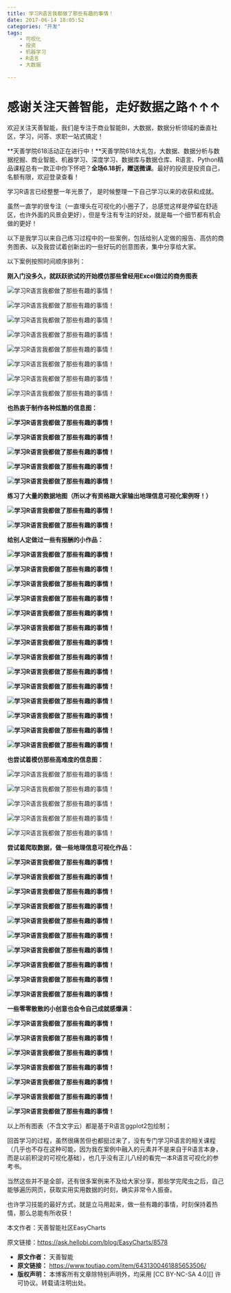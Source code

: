 ```yaml
---
title: 学习R语言我都做了那些有趣的事情！
date: 2017-06-14 18:05:52
categories: "开发"
tags:
	- 可视化
	- 投资
	- 机器学习
	- R语言
	- 大数据

---
```


# 感谢关注天善智能，走好数据之路↑↑↑ #

欢迎关注天善智能，我们是专注于商业智能BI，大数据，数据分析领域的垂直社区，学习，问答、求职一站式搞定！

**天善学院618活动正在进行中！**天善学院618大礼包，大数据、数据分析与数据挖掘、商业智能、机器学习、深度学习、数据库与数据仓库、R语言、Python精品课程总有一款正中你下怀吧？**全场6.18折，赠送微课**。最好的投资是投资自己，名额有限，欢迎登录查看！

学习R语言已经整整一年光景了， 是时候整理一下自己学习以来的收获和成就。

虽然一直学的很专注（一直埋头在可视化的小圈子了，总感觉这样是停留在舒适区，也许外面的风景会更好），但是专注有专注的好处，就是每一个细节都有机会做的更好！

以下是我学习以来自己练习过程中的一些案例，包括给别人定做的报告、高仿的商务图表、以及我尝试着创新出的一些好玩的创意图表，集中分享给大家。

以下案例按照时间顺序排列：

**刚入门没多久，就跃跃欲试的开始模仿那些曾经用Excel做过的商务图表**

![学习R语言我都做了那些有趣的事情！][R]

![学习R语言我都做了那些有趣的事情！][R 1]

![学习R语言我都做了那些有趣的事情！][R 2]

![学习R语言我都做了那些有趣的事情！][R 3]

![学习R语言我都做了那些有趣的事情！][R 4]

![学习R语言我都做了那些有趣的事情！][R 5]

![学习R语言我都做了那些有趣的事情！][R 6]

![学习R语言我都做了那些有趣的事情！][R 7]

**也热衷于制作各种炫酷的信息图：**

**![学习R语言我都做了那些有趣的事情！][R 8]**

**![学习R语言我都做了那些有趣的事情！][R 9]**

**![学习R语言我都做了那些有趣的事情！][R 10]**

**![学习R语言我都做了那些有趣的事情！][R 11]**

**![学习R语言我都做了那些有趣的事情！][R 12]**

**练习了大量的数据地图（所以才有资格跟大家输出地理信息可视化案例呀！）**

**![学习R语言我都做了那些有趣的事情！][R 13]**

**![学习R语言我都做了那些有趣的事情！][R 14]**

**给别人定做过一些有报酬的小作品：**

**![学习R语言我都做了那些有趣的事情！][R 15]**

**![学习R语言我都做了那些有趣的事情！][R 16]**

**![学习R语言我都做了那些有趣的事情！][R 17]**

**![学习R语言我都做了那些有趣的事情！][R 18]**

**![学习R语言我都做了那些有趣的事情！][R 19]**

**![学习R语言我都做了那些有趣的事情！][R 20]**

**![学习R语言我都做了那些有趣的事情！][R 21]**

**![学习R语言我都做了那些有趣的事情！][R 22]**

**![学习R语言我都做了那些有趣的事情！][R 23]**

**![学习R语言我都做了那些有趣的事情！][R 24]**

**![学习R语言我都做了那些有趣的事情！][R 25]**

**![学习R语言我都做了那些有趣的事情！][R 26]**

**![学习R语言我都做了那些有趣的事情！][R 27]**

**![学习R语言我都做了那些有趣的事情！][R 28]**

**也尝试着模仿那些高难度的信息图：**

![学习R语言我都做了那些有趣的事情！][R 29]

![学习R语言我都做了那些有趣的事情！][R 30]

![学习R语言我都做了那些有趣的事情！][R 31]

![学习R语言我都做了那些有趣的事情！][R 32]

![学习R语言我都做了那些有趣的事情！][R 33]

**尝试着爬取数据，做一些地理信息可视化作品：**

**![学习R语言我都做了那些有趣的事情！][R 34]**

**![学习R语言我都做了那些有趣的事情！][R 35]**

**![学习R语言我都做了那些有趣的事情！][R 36]**

**![学习R语言我都做了那些有趣的事情！][R 37]**

**![学习R语言我都做了那些有趣的事情！][R 38]**

**![学习R语言我都做了那些有趣的事情！][R 39]**

**![学习R语言我都做了那些有趣的事情！][R 40]**

**![学习R语言我都做了那些有趣的事情！][R 41]**

**![学习R语言我都做了那些有趣的事情！][R 42]**

**![学习R语言我都做了那些有趣的事情！][R 43]**

**一些零零散散的小创意也会令自己成就感爆满：**

**![学习R语言我都做了那些有趣的事情！][R 44]**

**![学习R语言我都做了那些有趣的事情！][R 45]**

**![学习R语言我都做了那些有趣的事情！][R 46]**

**![学习R语言我都做了那些有趣的事情！][R 47]**

**![学习R语言我都做了那些有趣的事情！][R 48]**

**![学习R语言我都做了那些有趣的事情！][R 49]**

**![学习R语言我都做了那些有趣的事情！][R 50]**

以上所有图表（不含文字云）都是基于R语言ggplot2包绘制；

回首学习的过程，虽然很痛苦但也都挺过来了，没有专门学习R语言的相关课程（几乎也不存在这种可能，因为我在案例中融入的元素并不是来自于R语言本身，而是以前积淀的可视化基础），也几乎没有正儿八经的看完一本R语言可视化的参考书。

当然这些并不是全部，还有很多案例来不及给大家分享，那些学完爬虫之后，自己能够遍历网页，获取实用实用数据的时刻，确实非常令人振奋。

也许学习技能的最好方式，就是立马用起来，做一些有趣的事情，时刻保持着热情，那么总能有所收获！

本文作者：天善智能社区EasyCharts

原文链接：https://ask.hellobi.com/blog/EasyCharts/8578


[R]: static/resources/crawler/ZINZ-QZQZ-AFAE.jpg
[R 1]: static/resources/crawler/IZAB-JRVZ-AFRI.jpg
[R 2]: static/resources/crawler/EEJ6-7ZJE-YJBU.jpg
[R 3]: static/resources/crawler/QAZ2-ERMZ-UVN3.jpg
[R 4]: static/resources/crawler/ZIIZ-AY6J-IMZF.jpg
[R 5]: static/resources/crawler/QJBE-ZYEV-36BF.jpg
[R 6]: static/resources/crawler/IBBB-IYNF-U7FZ.jpg
[R 7]: static/resources/crawler/BRAY-2UBB-ENBI.jpg
[R 8]: static/resources/crawler/NIJE-IJNQ-VZ7J.jpg
[R 9]: static/resources/crawler/FMZE-3EEE-2EJR.jpg
[R 10]: static/resources/crawler/UFNU-F3JF-RABN.jpg
[R 11]: static/resources/crawler/JQYV-2MZY-7N2U.jpg
[R 12]: static/resources/crawler/FMR7-BEZI-BQU2.jpg
[R 13]: static/resources/crawler/IMRV-2MAJ-U3QR.jpg
[R 14]: static/resources/crawler/2YFE-FZJ6-B2QZ.jpg
[R 15]: static/resources/crawler/ABEU-7FQY-YVVE.jpg
[R 16]: static/resources/crawler/AUUA-VNY3-Y2AB.jpg
[R 17]: static/resources/crawler/UVAV-Q2NE-ER7J.jpg
[R 18]: static/resources/crawler/VAF3-IJ63-ENMV.jpg
[R 19]: static/resources/crawler/UY26-7VJU-ZIEQ.jpg
[R 20]: static/resources/crawler/INF7-RN7R-F6NY.jpg
[R 21]: static/resources/crawler/UYU7-JZYZ-REZZ.jpg
[R 22]: static/resources/crawler/6RFV-IR2Q-NIIF.jpg
[R 23]: static/resources/crawler/6VME-ZAVQ-BFUJ.jpg
[R 24]: static/resources/crawler/MVRU-INNZ-IZQM.jpg
[R 25]: static/resources/crawler/VZMU-MQEB-FQUF.jpg
[R 26]: static/resources/crawler/ARMU-EBVJ-UBVR.jpg
[R 27]: static/resources/crawler/MJNN-AFBM-Z6JI.jpg
[R 28]: static/resources/crawler/ZEZE-J3YZ-RQRY.jpg
[R 29]: static/resources/crawler/AVA6-NMRE-ZRQ3.jpg
[R 30]: static/resources/crawler/JA6B-UBUZ-ABAJ.jpg
[R 31]: static/resources/crawler/MYIZ-NZYM-6N6V.jpg
[R 32]: static/resources/crawler/QVAI-QNIJ-AVRN.jpg
[R 33]: static/resources/crawler/UIYF-RQUZ-QQ3E.jpg
[R 34]: static/resources/crawler/EAQM-NEJQ-RBNF.jpg
[R 35]: static/resources/crawler/3Y6N-UFFN-IFUR.jpg
[R 36]: static/resources/crawler/6VJQ-BBA3-IJ6V.jpg
[R 37]: static/resources/crawler/UBAJ-REBR-JYR3.jpg
[R 38]: static/resources/crawler/UNMM-NZBQ-QIEU.jpg
[R 39]: static/resources/crawler/NEUM-I2EV-BAFU.jpg
[R 40]: static/resources/crawler/YJJJ-RI73-UIMZ.jpg
[R 41]: static/resources/crawler/3YIM-BQMF-VYJU.jpg
[R 42]: static/resources/crawler/YU2I-RARJ-FFJM.jpg
[R 43]: static/resources/crawler/AIZR-ZRZM-NIVQ.jpg
[R 44]: static/resources/crawler/IEEM-ZJV3-MBJZ.jpg
[R 45]: static/resources/crawler/BEMV-RMIA-AMQV.jpg
[R 46]: static/resources/crawler/RER7-32QN-EIEN.jpg
[R 47]: static/resources/crawler/FMYR-JIFF-QUAE.jpg
[R 48]: static/resources/crawler/UARY-EIJZ-RIAV.jpg
[R 49]: static/resources/crawler/QEBI-7FQB-VIZM.jpg
[R 50]: static/resources/crawler/JVYN-UQJJ-JBYA.jpg
 *  **原文作者：** 天善智能
 *  **原文链接：** https://www.toutiao.com/item/6431300461885653506/
 *  **版权声明：** 本博客所有文章除特别声明外，均采用 [CC BY-NC-SA 4.0][] 许可协议。转载请注明出处。
